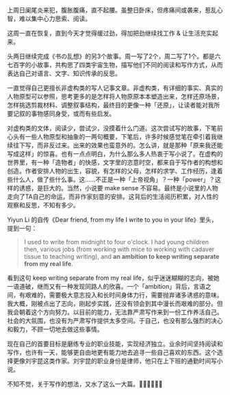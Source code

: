 上周日阑尾炎来犯，腹胀腹痛，直不起腰。虽整日卧床，但疼痛间或袭来，惹乱心智，难以集中心力思索、阅读。

这周一直在恢复，直到今天才觉得缓过劲，得加把劲继续找工作 & 让生活充实起来。

头两日继续完成《书の乱想》的另3个故事。周一写了2个，周二写了1个。都是六七百字的小故事，共构思了四类宇宙生物，描写他们不同的阅读和写作方式，从而表达自己对语言、文字、知识传承的反思。

一直觉得自己更擅长非虚构类的写人记事文章。非虚构类，有详细的事实、真实的人物原型可以参照，思考更多的是怎样将人物原原本本塑造出来，怎样还原场景，怎样挑选剪裁材料、调整叙事结构，最终目的更像一种「还原」，让读者能对我所要记叙的事物感同身受，或而有些启发。

对虚构类的文体，阅读少，尝试少，没摸着什么门道。这次尝试写的故事，下笔前心头有一些人物原型和抽象的一两句概要，下笔后，许多时候感觉笔在牵引着我继续往下写，而非反过来。出来的效果也蛮意外的。怎么讲，就是那种「原来我还能写成这样」的惊喜。也有一点点明白，为什么那么多人热衷于写小说了。在虚构的世界里，有一种「造物者」的快感，文字里的恣意时空，都来自于写作者的构想和创造。作者安排人物的出生，容貌，有怎样的父母，怎样的求学、工作经历，逢着些什么人，做了些什么事。这……不正是一种「上帝视角」？一种「power」？这样的诱惑，是巨大的。当然，小说要 make sense 不容易。最终是小说里的人物走向了TA自己的命运，而非作家刻意的安排。这背后的生活阅历积累，对人性的观察和反思，不知有多少。

Yiyun Li 的自传《Dear friend, from my life I write to you in your life》里头，提到一句：

> I used to write from midnight to four o'clock. I had young children then, various jobs (from working with mice to working with cadaver tissue to teaching writing), and **an ambition to keep writing separate from my real life**.

看到这句 keep writing separate from my real life，似乎迷迷糊糊的志向，被她一语道破，继而又有一种发现同路人的欣喜。一个「ambition」背后，言语之间，有艰难的，需要极大意志投入和长时间身体力行，需要抛弃诸多诱惑的意味。我大概，刚被点出了志向，刚起步实践，还没有领会到其中漫长而艰难的部分。但我会朝着这个方向努力。以目前的能力，无法靠严肃写作来到一份工作养活自己。社会的大氛围，也没有为严肃写作提供太多空间。于自己，也没有那么强烈的决心和毅力，不顾一切地去做这些事情。

现在自己的首要目标是磨练专业的职业技能，实现经济独立。业余时间坚持阅读和写作，也许有一天，能够更自由地更有能力地去追寻一些自己喜欢的东西。这个选择更像刘宇昆这类作家。刘宇昆的职业身份是律师，他只在上下班的通勤时间写小说。

不知不觉，关于写作的想法，又水了这么一大篇。🤦‍♀️🤦‍♀️🤦‍♀️